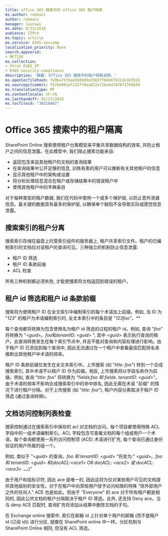 ```yaml
---
title: office 365 搜索中的 office 365 租户隔离
ms.author: robmazz
author: robmazz
manager: laurawi
ms.date: 8/21/2018
audience: ITPro
ms.topic: article
ms.service: O365-seccomp
localization_priority: None
search.appverid:
- MET150
ms.collection:
- Strat_O365_IP
- M365-security-compliance
description: '摘要: Office 365 搜索中的租户隔离说明。'
ms.openlocfilehash: fa9ba75f6ae5b0b89e3565ffb0e6f022ab36f81b
ms.sourcegitcommit: f57b4001ef1327f0ea622e716a4d7d78f1769b49
ms.translationtype: MT
ms.contentlocale: zh-CN
ms.lasthandoff: 02/23/2019
ms.locfileid: "30216862"
---
```

# <a name="tenant-isolation-in-office-365-search"></a>Office 365 搜索中的租户隔离
SharePoint Online 搜索使用租户分离模型来平衡共享数据结构的效率, 并防止租户之间的信息泄露。在此模型中, 我们阻止搜索功能来自:
- 返回包含来自其他租户的文档的查询结果
- 在查询结果中公开足够的信息, 训练有素的用户可以推断有关其他租户的信息
- 显示其他租户中的架构或设置
- 将分析处理信息混合在租户或存储结果中的错误租户中
- 使用其他租户中的字典条目

对于每种类型的租户数据, 我们在代码中使用一个或多个保护层, 以防止意外泄漏信息。最关键的数据具有最多的保护层, 以确保单个缺陷不会导致实际或感觉信息泄露。

## <a name="tenant-separation-for-the-search-index"></a>搜索索引的租户分离
搜索索引存储在磁盘上托管索引组件的服务器上, 租户共享索引文件。租户的已编制索引的文档仅对该租户的查询可见。三种独立的机制防止信息泄露:
- 租户 ID 筛选
- 租户 ID 条款前缀
- ACL 检查

所有三种机制都必须失败, 才能使搜索将文档返回到错误的租户。

## <a name="tenant-id-filtering-and-tenant-id-term-prefixing"></a>租户 id 筛选和租户 id 条款前缀
搜索将为使用租户 ID 在全文索引中编制索引的每个术语加上前缀。例如, 当 ID 为 "*123*" 的租户为术语编制索引时, 全文本索引中的条目是 "*123foo"。***

每个查询都将转换为包含使用名为租户 id 筛选的过程的租户 id。例如, 查询 "*foo*" 将转换为 "<*guid*>。*foo*和*tenantID*: <*guid*> ", 其中 <*guid*> 表示执行查询的租户。此查询转换发生在每个索引节点中, 并且不能对查询和内容处理进行影响。由于租户 ID 已添加到每个查询中, 因此无法通过在一个租户中查看最佳匹配排名来推断出其他租户中术语的频率。

租户 ID 条款前缀仅发生在全文本索引中。上市搜索 (如 "*title: foo*") 转到一个合成搜索索引, 其中术语不以租户 ID 作为前缀。相反, 上市搜索将以字段名称作为前缀。例如, 查询 "*title: foo*" 将转换为 "fields:*foo 和 fields. tenantID*: <*guid*>"。由于术语的频率不影响合成搜索索引中的命中排名, 因此无需在术语 "前缀" 的情况下进行租户分隔。对于上市搜索 (如 "*title: foo*"), 租户内容分离取决于租户 ID 筛选 (通过查询转换)。

## <a name="document-access-control-list-checks"></a>文档访问控制列表检查
搜索控制通过在搜索索引中保存的 acl 对文档的访问。每个项目都使用特殊 ACL 字段中的一组术语编制索引。ACL 字段包含可查看文档的每个组或用户一个术语。每个查询都使用一系列访问控制项 (ACE) 术语进行扩充, 每个查询已通过身份验证的用户所属的组一个。

例如, 类似于 "<*guid*> 的查询。*foo 和 tenantID*: <*guid*> "将变为:" <*guid*>。*foo 和 tenantID*: <*guid*> *和*(*docACL:*<*ace1*> *OR docACL*: <*ace2*> *或 docACL*: <*ace3*> *.。。*)"

由于用户和组标识符, 因此 ace 是唯一的, 因此这将为仅对某些用户可见的文档提供其他级别的安全性。对于在租户中向常规用户授予访问权限的特殊 "除外部用户之外的任何人" ACE 也是如此。但由于 "Everyone" 的 ace 对于所有租户都是相同的, 因此公共文档的租户分隔取决于租户 ID 筛选。此外, 还支持 Deny ace。当与 deny ACE 匹配时, 查询扩充将添加从结果中删除文档的子句。

在 Exchange online 搜索中, 索引在邮箱 id 上针对单个用户的邮箱 (而不是租户 id (订阅 id)) 进行分区, 就像在 SharePoint online 中一样。分区机制与 SharePoint Online 相同, 但没有 ACL 筛选。
